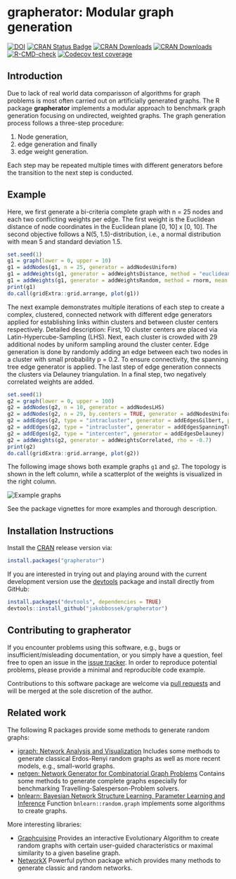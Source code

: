 
# grapherator: Modular graph generation

<!-- badges: start -->

[![DOI](http://joss.theoj.org/papers/10.21105/joss.00528/status.svg)](https://doi.org/10.21105/joss.00528)
[![CRAN Status
Badge](http://www.r-pkg.org/badges/version/grapherator)](http://cran.r-project.org/web/packages/grapherator)
[![CRAN
Downloads](http://cranlogs.r-pkg.org/badges/grapherator)](http://cran.rstudio.com/web/packages/grapherator/index.html)
[![CRAN
Downloads](http://cranlogs.r-pkg.org/badges/grand-total/grapherator?color=orange)](http://cran.rstudio.com/web/packages/grapherator/index.html)
[![R-CMD-check](https://github.com/jakobbossek/grapherator/workflows/R-CMD-check/badge.svg)](https://github.com/jakobbossek/grapherator/actions)
[![Codecov test
coverage](https://codecov.io/gh/jakobbossek/grapherator/branch/master/graph/badge.svg)](https://codecov.io/gh/jakobbossek/grapherator?branch=master)
<!-- badges: end -->

## Introduction

Due to lack of real world data comparisson of algorithms for graph
problems is most often carried out on artificially generated graphs. The
R package **grapherator** implements a modular approach to benchmark
graph generation focusing on undirected, weighted graphs. The graph
generation process follows a three-step procedure:


1.  Node generation,
2.  edge generation and finally
3.  edge weight generation.

Each step may be repeated multiple times with different generators
before the transition to the next step is conducted.

## Example

Here, we first generate a bi-criteria complete graph with n = 25 nodes
and each two conflicting weights per edge. The first weight is the
Euclidean distance of node coordinates in the Euclidean plane \[0, 10\]
x \[0, 10\]. The second objective follows a N(5, 1.5)-distribution,
i.e., a normal distribution with mean 5 and standard deviation 1.5.

``` r
set.seed(1)
g1 = graph(lower = 0, upper = 10)
g1 = addNodes(g1, n = 25, generator = addNodesUniform)
g1 = addWeights(g1, generator = addWeightsDistance, method = "euclidean")
g1 = addWeights(g1, generator = addWeightsRandom, method = rnorm, mean = 5, sd = 1.5)
print(g1)
do.call(gridExtra::grid.arrange, plot(g1))
```

The next example demonstrates multiple iterations of each step to create
a complex, clustered, connected network with different edge generators
applied for establishing links within clusters and between cluster
centers respectively. Detailed description: First, 10 cluster centers
are placed via Latin-Hypercube-Sampling (LHS). Next, each cluster is
crowded with 29 additional nodes by uniform sampling around the cluster
center. Edge generation is done by randomly adding an edge between each
two nodes in a cluster with small probability p = 0.2. To ensure
connectivity, the spanning tree edge generator is applied. The last step
of edge generation connects the clusters via Delauney triangulation. In
a final step, two negatively correlated weights are added.

``` r
set.seed(1)
g2 = graph(lower = 0, upper = 100)
g2 = addNodes(g2, n = 10, generator = addNodesLHS)
g2 = addNodes(g2, n = 29, by.centers = TRUE, generator = addNodesUniform, lower = c(0, 0), upper = c(5, 5))
g2 = addEdges(g2, type = "intracluster", generator = addEdgesGilbert, p = 0.2)
g2 = addEdges(g2, type = "intracluster", generator = addEdgesSpanningTree)
g2 = addEdges(g2, type = "intercenter", generator = addEdgesDelauney)
g2 = addWeights(g2, generator = addWeightsCorrelated, rho = -0.7)
print(g2)
do.call(gridExtra::grid.arrange, plot(g2))
```

The following image shows both example graphs `g1` and `g2`. The
topology is shown in the left column, while a scatterplot of the weights
is visualized in the right column.

![Example
graphs](https://raw.githubusercontent.com/jakobbossek/grapherator/master/images/README_graphs.png)

See the package vignettes for more examples and thorough description.

## Installation Instructions

Install the [CRAN](http://cran.r-project.org) release version via:

``` r
install.packages("grapherator")
```

If you are interested in trying out and playing around with the current
development version use the
[devtools](https://github.com/hadley/devtools) package and install
directly from GitHub:

``` r
install.packages("devtools", dependencies = TRUE)
devtools::install_github("jakobbossek/grapherator")
```

## Contributing to grapherator

If you encounter problems using this software, e.g., bugs or
insufficient/misleading documentation, or you simply have a question,
feel free to open an issue in the [issue
tracker](https://github.com/jakobbossek/grapherator/issues). In order to
reproduce potential problems, please provide a minimal and reproducible
code example.

Contributions to this software package are welcome via [pull
requests](https://help.github.com/articles/about-pull-requests/) and
will be merged at the sole discretion of the author.

## Related work

The following R packages provide some methods to generate random graphs:

-   [igraph: Network Analysis and
    Visualization](https://cran.r-project.org/package=igraph) Includes
    some methods to generate classical Erdos-Renyi random graphs as well
    as more recent models, e.g., small-world graphs.
-   [netgen: Network Generator for Combinatorial Graph
    Problems](https://cran.r-project.org/package=netgen) Contains some
    methods to generate complete graphs especially for benchmarking
    Travelling-Salesperson-Problem solvers.
-   [bnlearn: Bayesian Network Structure Learning, Parameter Learning
    and
    Inference](https://cran.r-project.org/web/packages/bnlearn/index.html)
    Function `bnlearn::random.graph` implements some algorithms to
    create graphs.

More interesting libraries:

-   [Graphcuisine](http://www.aviz.fr/Research/Graphcuisine) Provides an
    interactive Evolutionary Algorithm to create random graphs with
    certain user-guided characteristics or maximal similarity to a given
    baseline graph.
-   [NetworkX](https://networkx.github.io) Powerful python package which
    provides many methods to generate classic and random networks.
